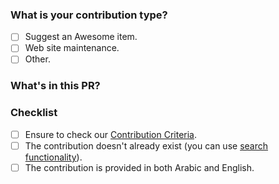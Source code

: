 ### What is your contribution type?

- [ ] Suggest an Awesome item.
- [ ] Web site maintenance.
- [ ] Other.

### What's in this PR?

<!--
  Explain the contents of the PR.
  Give an overview of the implementation, which decisions were made, and why.
-->

### Checklist

- [ ] Ensure to check our [Contribution Criteria](../blob/main/CONTRIBUTING.md#criteria).
- [ ] The contribution doesn't already exist (you can use [search functionality](https://awesome-arabic-speakers.dev/search/)).
- [ ] The contribution is provided in both Arabic and English.
